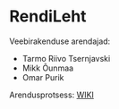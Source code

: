 # RendiLeht

Veebirakenduse arendajad:
* Tarmo Riivo Tsernjavski
* Mikk Õunmaa
* Omar Purik

Arendusprotsess: [WIKI](https://github.com/Timpsik/RendiLeht/wiki)

